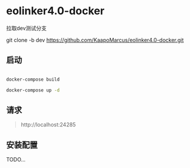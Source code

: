 # eolinker4.0-docker

拉取dev测试分支 

git clone  -b dev https://github.com/KaapoMarcus/eolinker4.0-docker.git

## 启动

```bash

docker-compose build

docker-compose up -d

```

## 请求

> http://localhost:24285

## 安装配置

TODO...

